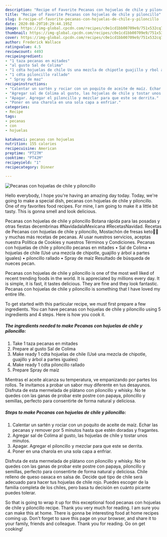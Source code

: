 ```yaml
---
description: "Recipe of Favorite Pecanas con hojuelas de chile y piloncillo"
title: "Recipe of Favorite Pecanas con hojuelas de chile y piloncillo"
slug: 8-recipe-of-favorite-pecanas-con-hojuelas-de-chile-y-piloncillo
date: 2020-08-29T10:29:44.195Z
image: https://img-global.cpcdn.com/recipes/c0e1cd1bb00709e9/751x532cq70/pecanas-con-hojuelas-de-chile-y-piloncillo-foto-principal.jpg
thumbnail: https://img-global.cpcdn.com/recipes/c0e1cd1bb00709e9/751x532cq70/pecanas-con-hojuelas-de-chile-y-piloncillo-foto-principal.jpg
cover: https://img-global.cpcdn.com/recipes/c0e1cd1bb00709e9/751x532cq70/pecanas-con-hojuelas-de-chile-y-piloncillo-foto-principal.jpg
author: Frederick Wallace
ratingvalue: 4.5
reviewcount: 4493
recipeingredient:
- "1 taza pecanas en mitades"
- "al gusto Sal de Colima"
- "1 cdta hojuelas de chile Us una mezcla de chipotle guajillo y rbol a partes iguales"
- "1 cdta piloncillo rallado"
- " Spray de maz"
recipeinstructions:
- "Calentar un sartén y rociar con un poquito de aceite de maíz. Echar las pecanas y remover por 5 minutos hasta que estén doradas y fragantes."
- "Agregar sal de Colima al gusto, las hojuelas de chile y tostar unos minutos."
- "Apagar. Agregar el piloncillo y mezclar para que este se derrita."
- "Poner en una charola en una sola capa a enfriar."
categories:
- Recipe
tags:
- pecanas
- con
- hojuelas

katakunci: pecanas con hojuelas 
nutrition: 155 calories
recipecuisine: American
preptime: "PT27M"
cooktime: "PT42M"
recipeyield: "1"
recipecategory: Dinner

---
```



![Pecanas con hojuelas de chile y piloncillo](https://img-global.cpcdn.com/recipes/c0e1cd1bb00709e9/751x532cq70/pecanas-con-hojuelas-de-chile-y-piloncillo-foto-principal.jpg)

Hello everybody, I hope you're having an amazing day today. Today, we're going to make a special dish, pecanas con hojuelas de chile y piloncillo. One of my favorites food recipes. For mine, I am going to make it a little bit tasty. This is gonna smell and look delicious.

Pecanas con hojuelas de chile y piloncillo Botana rápida para las posadas y otras fiestas decembrinas #NavidadalaMexicana #RecetasNavidad. Recetas de Pecanas con hojuelas de chile y piloncillo, Mostachón de fresas keto🍓🍰 y muchas más recetas de pecanas. Al usar nuestros servicios, aceptas nuestra Política de Cookies y nuestros Términos y Condiciones. Pecanas con hojuelas de chile y piloncillo pecanas en mitades • Sal de Colima • hojuelas de chile (Usé una mezcla de chipotle, guajillo y árbol a partes iguales) • piloncillo rallado • Spray de maíz Resultado de búsqueda de nueces pecan.

Pecanas con hojuelas de chile y piloncillo is one of the most well liked of recent trending foods in the world. It is appreciated by millions every day. It is simple, it is fast, it tastes delicious. They are fine and they look fantastic. Pecanas con hojuelas de chile y piloncillo is something that I have loved my entire life.


To get started with this particular recipe, we must first prepare a few ingredients. You can have pecanas con hojuelas de chile y piloncillo using 5 ingredients and 4 steps. Here is how you cook it.

<!--inarticleads1-->

##### The ingredients needed to make Pecanas con hojuelas de chile y piloncillo:

1. Take 1 taza pecanas en mitades
1. Prepare al gusto Sal de Colima
1. Make ready 1 cdta hojuelas de chile (Usé una mezcla de chipotle, guajillo y árbol a partes iguales)
1. Make ready 1 cdta piloncillo rallado
1. Prepare  Spray de maíz


Mientras el aceite alcanza su temperatura, ve empanizando por partes los rollos. Te invitamos a probar un sabor muy diferente en tus desayunos. Disfruta de esta mermelada de plátano con piloncillo y whisky. No te quedes con las ganas de probar este postre con papaya, piloncillo y semillas, perfecto para consentirte de forma natural y deliciosa. 

<!--inarticleads2-->

##### Steps to make Pecanas con hojuelas de chile y piloncillo:

1. Calentar un sartén y rociar con un poquito de aceite de maíz. Echar las pecanas y remover por 5 minutos hasta que estén doradas y fragantes.
1. Agregar sal de Colima al gusto, las hojuelas de chile y tostar unos minutos.
1. Apagar. Agregar el piloncillo y mezclar para que este se derrita.
1. Poner en una charola en una sola capa a enfriar.


Disfruta de esta mermelada de plátano con piloncillo y whisky. No te quedes con las ganas de probar este postre con papaya, piloncillo y semillas, perfecto para consentirte de forma natural y deliciosa. Chile relleno de queso oaxaca en salsa de. Decide qué tipo de chile será adecuado para hacer tus hojuelas de chile rojo. Puedes escoger de la familia completa de los chiles, pero basa tu decisión en cuánto picante puedes tolerar. 

So that is going to wrap it up for this exceptional food pecanas con hojuelas de chile y piloncillo recipe. Thank you very much for reading. I am sure you can make this at home. There is gonna be interesting food at home recipes coming up. Don't forget to save this page on your browser, and share it to your family, friends and colleague. Thank you for reading. Go on get cooking!
